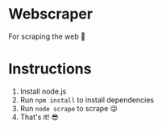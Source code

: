 # Webscraper
 
For scraping the web &#128640;

# Instructions

1. Install node.js
2. Run `npm install` to install dependencies
3. Run `node scrape` to scrape &#128540;
4. That's it! &#128526;
